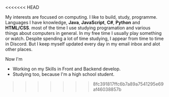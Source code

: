 <<<<<<< HEAD


My interests are focused on computing. I like to build, study, programme. Languages I have knowledge, **Java**, **JavaScript**, **C#**, **Python** and **HTML/CSS**.
most of the time I use studying programation and various things about computers in general. In my free time I usually play something or watch.
Despite spending a lot of time studying, I appear from time to time in Discord. But I keep myself updated every day in my email inbox and alot other places.

Now I'm
  
  - Working on my Skills in Front and Backend develop.
  - Studying too, because I'm a high school student.
>>>>>>> 8fc391817ffc6b7a89a7541295e69af46038857b
